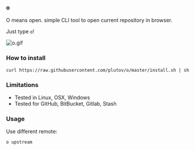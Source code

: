 ### o

O means open. simple CLI tool to open current repository in browser.

Just type `o`!

![o.gif](https://raw.githubusercontent.com/plutov/o/master/o.gif)

### How to install

```
curl https://raw.githubusercontent.com/plutov/o/master/install.sh | sh
```

### Limitations

 - Tested in Linux, OSX, Windows
 - Tested for GitHub, BitBucket, Gitlab, Stash

### Usage

Use different remote:
```
o upstream
```
